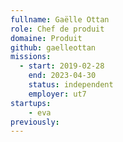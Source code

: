 ```yaml
---
fullname: Gaëlle Ottan
role: Chef de produit
domaine: Produit
github: gaelleottan
missions:
  - start: 2019-02-28
    end: 2023-04-30
    status: independent
    employer: ut7
startups:
    - eva
previously:
---
```

